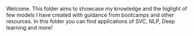 Welcome. This folder aims to showcase my knowledge and the higlight of few models I have created with guidance from bootcamps and other resources. In this folder you can find applications of SVC, NLP, Deep learning and more!
